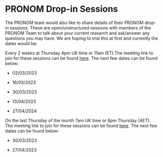 # PRONOM Drop-in Sessions 

The PRONOM team would also like to share details of their PRONOM drop-in sessions. These are open/unstructured sessions with members of the PRONOM Team to talk about your current research and ask/answer any questions you may have. We are hoping to trial this at first and currently the dates would be:

Every 2 weeks at Thursday 4pm UK time or 11am (ET).The meeting link to join for these sessions can be found [here](https://teams.microsoft.com/l/meetup-join/19%3ameeting_OThkMzIwMWItYTUzYS00NDIxLTgzNTEtMzAwMGQzYWZhNmJi%40thread.v2/0?context=%7b%22Tid%22%3a%22f99512c1-fd9f-4475-9896-9a0b3cdc50ec%22%2c%22Oid%22%3a%22e02319b9-2b3a-4408-86ee-7cd0ba62ed9f%22%7d). The next few dates can be found below:

* 02/03/2023

* 16/03/2023

* 30/03/2023   

* 13/04/2023

* 27/04/2024


On the last Thursday of the month 7am UK time or 6pm Thursday (AET). The meeting link to join for these sessions can be found [here](https://teams.microsoft.com/l/meetup-join/19%3ameeting_MDIzODI0M2YtZWQ5ZS00NjgyLWIwODMtYTljOWUzMTI1Yjlk%40thread.v2/0?context=%7b%22Tid%22%3a%22f99512c1-fd9f-4475-9896-9a0b3cdc50ec%22%2c%22Oid%22%3a%22e02319b9-2b3a-4408-86ee-7cd0ba62ed9f%22%7d). The next few dates can be found below:

* 30/03/2023

* 27/04/2023
